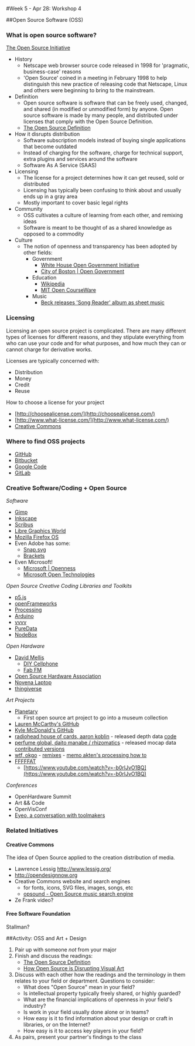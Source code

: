 #Week 5 - Apr 28: Workshop 4

##Open Source Software (OSS)

### What is open source software?

[The Open Source Initiative](http://opensource.org/)

* History
    * Netscape web browser source code released in 1998 for 'pragmatic, business-case' reasons
    * 'Open Source' coined in a meeting in February 1998 to help distinguish this new practice of releasing code that Netscape, Linux and others were beginning to bring to the mainstream.
* Definition
    * Open source software is software that can be freely used, changed, and shared (in modified or unmodified form) by anyone. Open source software is made by many people, and distributed under licenses that comply with the Open Source Definition.
    * [The Open Source Definition](http://opensource.org/osd)
* How it disrupts distribution
    * Software subscription models instead of buying single applications that become outdated
    * Instead of charging for the software, charge for technical support, extra plugins and services around the software
    * Software As A Service (SAAS)
* Licensing
    * The license for a project determines how it can get reused, sold or distributed
    * Licensing has typically been confusing to think about and usually ends up in a gray area
    * Mostly important to cover basic legal rights
* Community
    * OSS cultivates a culture of learning from each other, and remixing ideas
    * Software is meant to be thought of as a shared knowledge as opposed to a commodity
* Culture
    * The notion of openness and transparency has been adopted by other fields:
        * Government
            * [White House Open Government Initiative](http://www.whitehouse.gov/open)
            * [City of Boston | Open Government](http://www.cityofboston.gov/open/)
        * Education
            * [Wikipedia](http://www.wikipedia.org)
            * [MIT Open CourseWare](http://ocw.mit.edu/index.htm)
        * Music
            * [Beck releases 'Song Reader' album as sheet music](http://www.npr.org/2012/12/29/168263920/beck-explains-song-reader-an-album-fans-perform-themselves)


### Licensing

Licensing an open source project is complicated.  There are many different types of licenses for different reasons, and they stipulate everything from who can use your code and for what purposes, and how much they can or cannot charge for derivative works.  

Licenses are typically concerned with:
  - Distribution
  - Money
  - Credit
  - Reuse

How to choose a license for your project
  - [http://choosealicense.com/](http://choosealicense.com/)
  - [http://www.what-license.com/](http://www.what-license.com/)
  - [Creative Commons](http://creativecommons.org/)

### Where to find OSS projects

* [GitHub](http://www.github.com)
* [Bitbucket](http://www.bitbucket.com)
* [Google Code](https://code.google.com/)
* [GitLab](https://www.gitlab.com/)

### Creative Software/Coding + Open Source

*Software*
* [Gimp](http://www.gimp.org/)
* [Inkscape](http://www.inkscape.org/en/)
* [Scribus](http://www.scribus.net/canvas/Scribus)
* [Libre Graphics World](http://libregraphicsworld.org/)
* [Mozilla Firefox OS](http://www.mozilla.org/en-US/firefox/os/)
* Even Adobe has some:
    * [Snap.svg](http://snapsvg.io/)
    * [Brackets](http://brackets.io/)
* Even Microsoft!
    * [Microsoft | Openness](http://www.microsoft.com/en-us/openness/default.aspx#home)
    * [Microsoft Open Technologies](http://msopentech.com/projects)

*Open Source Creative Coding Libraries and Toolkits*
* [p5.js](http://p5js.org/)
* [openFrameworks](http://www.openframeworks.cc)
* [Processing](http://www.processing.org)
* [Arduino](http://www.arduino.cc)
* [vvvv](http://vvvv.org/)
* [PureData](http://puredata.info/)
* [NodeBox](http://nodebox.net/)

*Open Hardware*
* [David Mellis](http://web.media.mit.edu/~mellis/)
    * [DIY Cellphone](http://web.media.mit.edu/~mellis/cellphone/)
    * [Fab FM](http://web.media.mit.edu/~mellis/fabfm/)
* [Open Source Hardware Association](http://www.oshwa.org/)
* [Novena Laptop](http://www.crowdsupply.com/kosagi/novena-open-laptop)
* [thingiverse](thingiverse.com)

*Art Projects*
* [Planetary](http://www.cooperhewitt.org/planetary-bloom)
    * First open source art project to go into a museum collection
* [Lauren McCarthy's GitHub](https://github.com/lmccart)
* [Kyle McDonald's GitHub](https://github.com/kylemcdonald)
* [radiohead house of cards, aaron koblin](http://www.aaronkoblin.com/work/rh/) - released depth data [code](https://code.google.com/p/radiohead/)
* [perfume global, daito manabe / rhizomatics](http://perfume-global.com/) - released mocap data [contributed versions](http://perfume-global.com/project.html)
* [wtf, okgo](http://okgo.net/2010/01/20/wtf-video-remix-project/) - [remixes](https://www.youtube.com/results?search_query=okgo+wtf+remix) - [memo akten's processing how to](http://www.memo.tv/okgo-wtf-effect/)
* [FFFFFAT](http://fffff.at/)
    * [https://www.youtube.com/watch?v=-b0rlJvO1BQ](https://www.youtube.com/watch?v=-b0rlJvO1BQ)

*Conferences*
* OpenHardware Summit
* Art && Code
* OpenVisConf
* [Eyeo, a conversation with toolmakers](https://vimeo.com/70833521)

### Related Initiatives

#### Creative Commons

The idea of Open Source applied to the creation distribution of media.

* Lawrence Lessig http://www.lessig.org/
* http://opendesignnow.org
* Creative Commons website and search engines
    * for fonts, icons, SVG files, images, songs, etc
    * [opsound - Open Source music search engine](http://opsound.org/)
* Ze Frank video?  

#### Free Software Foundation

Stallman?  

##Activity: OSS and Art + Design
1. Pair up with someone *not* from your major
2. Finish and discuss the readings:
    * [The Open Source Definition](http://opensource.org/osd)
    * [How Open Source is Disrupting Visual Art](http://thecreatorsproject.vice.com/blog/how-open-source-is-disrupting-visual-art)
3. Discuss with each other how the readings and the terminology in them relates to your field or department.  Questions to consider:
    * What does "Open Source" mean in your field?
    * Is intellectual property typically freely shared, or highly guarded?
    * What are the financial implications of openness in your field's industry?
    * Is work in your field usually done alone or in teams?
    * How easy is it to find information about your design or craft in libraries, or on the Internet?
    * How easy is it to access key players in your field?
4. As pairs, present your partner's findings to the class

